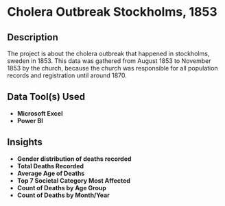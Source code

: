 <h1>Cholera Outbreak Stockholms, 1853</h1>

<h2>Description</h2>
The project is about the cholera outbreak that happened in stockholms, sweden in 1853. This data was gathered from August 1853 to November 1853 by the church, because the church was responsible for all population records and  
registration until around 1870.<br />

<h2>Data Tool(s) Used</h2>

- <b>Microsoft Excel</b> 
- <b>Power BI</b> 

<h2>Insights</h2>

- <b>Gender distribution of deaths recorded</b> 
- <b>Total Deaths Recorded</b> 
- <b>Average Age of Deaths</b> 
- <b>Top 7 Societal Category Most Affected</b> 
- <b>Count of Deaths by Age Group</b> 
- <b>Count of Deaths by Month/Year</b> 
